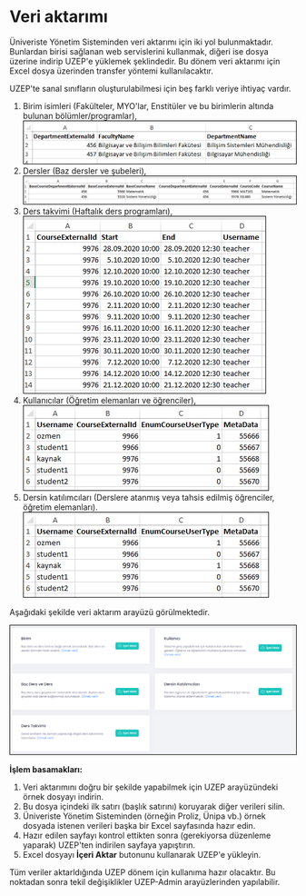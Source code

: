 # Veri aktarımı

Üniveriste Yönetim Sisteminden veri aktarımı için iki yol bulunmaktadır. Bunlardan birisi sağlanan web servislerini kullanmak, diğeri ise dosya üzerine indirip UZEP'e yüklemek şeklindedir. Bu dönem veri aktarımı için Excel dosya üzerinden transfer yöntemi kullanılacaktır. 

UZEP'te sanal sınıfların oluşturulabilmesi için beş farklı veriye ihtiyaç vardır.
1. Birim isimleri (Fakülteler, MYO'lar, Enstitüler ve bu birimlerin altında bulunan bölümler/programlar),
<br><img style="border:1px solid black" src="assets/images/birim.png"/> <br> 
2. Dersler (Baz dersler ve şubeleri),
<br><img style="border:1px solid black" src="assets/images/dersler.png"/> <br> 
3. Ders takvimi (Haftalık ders programları),
<br><img style="border:1px solid black" src="assets/images/hprog.png"/> <br> 
4. Kullanıcılar (Öğretim elemanları ve öğrenciler),
<br><img style="border:1px solid black" src="assets/images/dersKullanici.png"/> <br>
5. Dersin katılımcıları (Derslere atanmış veya tahsis edilmiş öğrenciler, öğretim elemanları).
<br><img style="border:1px solid black" src="assets/images/dersKullanici.png"/> <br>

Aşağıdaki şekilde veri aktarım arayüzü görülmektedir. <br>

<img style="border:1px solid black" src="assets/images/veriAktarim.png"/> <br>  

**İşlem basamakları:**
1. Veri aktarımını doğru bir şekilde yapabilmek için UZEP arayüzündeki örnek dosyayı indirin.
2. Bu dosya içindeki ilk satırı (başlık satırını) koruyarak diğer verileri silin.
3. Üniveriste Yönetim Sisteminden (örneğin Proliz, Ünipa vb.) örnek dosyada istenen verileri başka bir Excel sayfasında hazır edin.
4. Hazır edilen sayfayı kontrol ettikten sonra (gerekiyorsa düzenleme yaparak) UZEP'ten indirilen sayfaya yapıştırın.
5. Excel dosyayı **İçeri Aktar** butonunu kullanarak UZEP'e yükleyin.

Tüm veriler aktarldığında UZEP dönem için kullanıma hazır olacaktır. Bu noktadan sonra tekil değişiklikler UZEP-Admin arayüzlerinden yapılabilir.